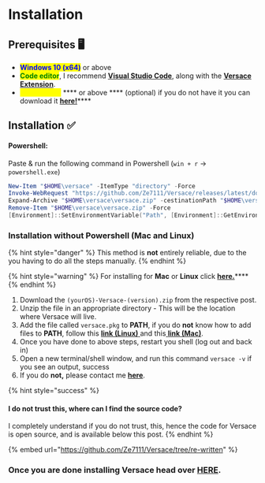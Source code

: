 # Installation

## Prerequisites 🖥️

* <mark style="color:blue;">**Windows 10 (x64)**</mark> or above
* <mark style="color:green;">**Code editor**</mark>, I recommend [**Visual Studio Code**](https://code.visualstudio.com/download), along with the [**Versace Extension**](https://marketplace.visualstudio.com/items?itemName=ZE7111.Versace). &#x20;
* <mark style="color:yellow;">Python 3.6.0</mark> **** or above **** (optional) if you do not have it you can download it [**here!**](https://www.python.org/downloads/release/python-3110/)****

## Installation ✅

#### **Powershell:**&#x20;

Paste & run the following command in Powershell (`win + r` -> `powershell.exe`)

```powershell
New-Item "$HOME\versace" -ItemType "directory" -Force
Invoke-WebRequest "https://github.com/Ze7111/Versace/releases/latest/download/Windows-Versace-4.0.0rw.zip" -OutFile "$HOME\versace\versace.zip"
Expand-Archive "$HOME\versace\versace.zip" -cestinationPath "$HOME\versace" -Force
Remove-Item "$HOME\versace\versace.zip" -Force
[Environment]::SetEnvironmentVariable("Path", [Environment]::GetEnvironmentVariable("Path", "User") + ";$HOME\versace\Windows-Versace-4.0.0rw", "User")
```

### Installation without Powershell (Mac and Linux)

{% hint style="danger" %}
This method is **not** entirely reliable, due to the you having to do all the steps manually.
{% endhint %}

{% hint style="warning" %}
For installing for **Mac** or **Linux** click [**here.**](https://github.com/Ze7111/Versace/releases/latest)****
{% endhint %}

1. Download the `(yourOS)-Versace-(version).zip` from the respective post.
2. Unzip the file in an appropriate directory - This will be the location where Versace will live.
3. Add the file called `versace.pkg` to **PATH**, if you do **not** know how to add files to **PATH**, follow this [**link (Linux)** ](https://linuxize.com/post/how-to-add-directory-to-path-in-linux/)and this[ **link (Mac)**](https://osxdaily.com/2014/08/14/add-new-path-to-path-command-line/).
4. Once you have done to above steps, restart you shell (log out and back in)
5. Open a new terminal/shell window, and run this command `versace -v` if you see an output, success
6. If you do **not,** please contact me [**here**](../ISSUES.md).

{% hint style="success" %}
#### I do not trust this, where can I find the source code?

I completely understand if you do not trust, this, hence the code for Versace is open source, and is available below this post.
{% endhint %}

{% embed url="https://github.com/Ze7111/Versace/tree/re-written" %}

### Once you are done installing Versace head over [HERE](../basics/basic-rules-to-know-in-versace.md).
